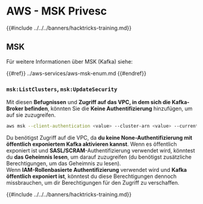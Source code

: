 # AWS - MSK Privesc

{{#include ../../../banners/hacktricks-training.md}}

## MSK

Für weitere Informationen über MSK (Kafka) siehe:

{{#ref}}
../aws-services/aws-msk-enum.md
{{#endref}}

### `msk:ListClusters`, `msk:UpdateSecurity`

Mit diesen **Befugnissen** und **Zugriff auf das VPC, in dem sich die Kafka-Broker befinden**, könnten Sie die **Keine Authentifizierung** hinzufügen, um auf sie zuzugreifen.
```bash
aws msk --client-authentication <value> --cluster-arn <value> --current-version <value>
```
Du benötigst Zugriff auf die VPC, da **du keine None-Authentifizierung mit öffentlich exponiertem Kafka aktivieren kannst**. Wenn es öffentlich exponiert ist und **SASL/SCRAM**-Authentifizierung verwendet wird, könntest du **das Geheimnis lesen**, um darauf zuzugreifen (du benötigst zusätzliche Berechtigungen, um das Geheimnis zu lesen).\
Wenn **IAM-Rollenbasierte Authentifizierung** verwendet wird und **Kafka öffentlich exponiert ist**, könntest du diese Berechtigungen dennoch missbrauchen, um dir Berechtigungen für den Zugriff zu verschaffen.

{{#include ../../../banners/hacktricks-training.md}}
